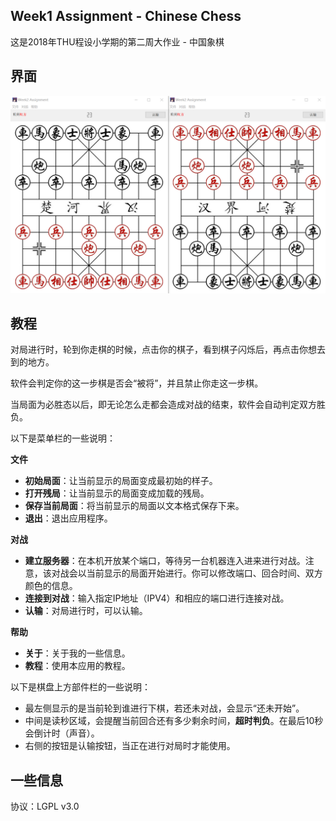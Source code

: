 ## Week1 Assignment - Chinese Chess

这是2018年THU程设小学期的第二周大作业 - 中国象棋

## 界面

![](https://raw.githubusercontent.com/xalanq/THU_Summer2018_Week2_Assignment/master/doc/view.png)

## 教程

对局进行时，轮到你走棋的时候，点击你的棋子，看到棋子闪烁后，再点击你想去到的地方。

软件会判定你的这一步棋是否会“被将”，并且禁止你走这一步棋。

当局面为必胜态以后，即无论怎么走都会造成对战的结束，软件会自动判定双方胜负。

以下是菜单栏的一些说明：

**文件**
* **初始局面**：让当前显示的局面变成最初始的样子。
* **打开残局**：让当前显示的局面变成加载的残局。
* **保存当前局面**：将当前显示的局面以文本格式保存下来。
* **退出**：退出应用程序。

**对战**
* **建立服务器**：在本机开放某个端口，等待另一台机器连入进来进行对战。注意，该对战会以当前显示的局面开始进行。你可以修改端口、回合时间、双方颜色的信息。
* **连接到对战**：输入指定IP地址（IPV4）和相应的端口进行连接对战。
* **认输**：对局进行时，可以认输。

**帮助**
* **关于**：关于我的一些信息。
* **教程**：使用本应用的教程。

以下是棋盘上方部件栏的一些说明：

* 最左侧显示的是当前轮到谁进行下棋，若还未对战，会显示“还未开始”。
* 中间是读秒区域，会提醒当前回合还有多少剩余时间，**超时判负**。在最后10秒会倒计时（声音）。
* 右侧的按钮是认输按钮，当正在进行对局时才能使用。

## 一些信息

协议：LGPL v3.0